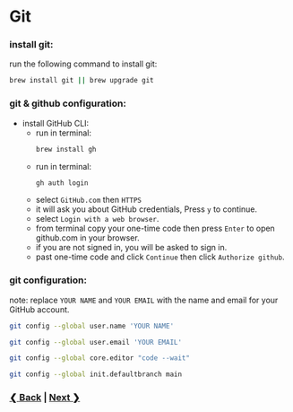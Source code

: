 # Git

### install git:

run the following command to install git:

```bash
brew install git || brew upgrade git
```

### git & github configuration:

- install GitHub CLI:
  - run in terminal:
    ```bash
    brew install gh
    ```
  - run in terminal:
    ```bash
    gh auth login
    ```
  - select `GitHub.com` then `HTTPS`
  - it will ask you about GitHub credentials, Press `y` to continue.
  - select `Login with a web browser`.
  - from terminal copy your one-time code then press `Enter` to open github.com in your browser.
  - if you are not signed in, you will be asked to sign in.
  - past one-time code and click `Continue` then click `Authorize github`.

### git configuration:

note: replace `YOUR NAME` and `YOUR EMAIL` with the name and email for your GitHub account.

```bash
git config --global user.name 'YOUR NAME'
```

```bash
git config --global user.email 'YOUR EMAIL'
```

```bash
git config --global core.editor "code --wait"
```

```bash
git config --global init.defaultbranch main
```

### [❮ Back](./README.md) | [Next ❯](./node-installation.md)
